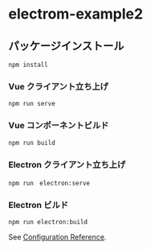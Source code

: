 # electrom-example2

## パッケージインストール

```
npm install
```

### Vue クライアント立ち上げ

```
npm run serve
```

### Vue コンポーネントビルド

```
npm run build
```

### Electron クライアント立ち上げ

```
npm run　electron:serve
```

### Electron ビルド

```
npm run electron:build
```

See [Configuration Reference](https://cli.vuejs.org/config/).

